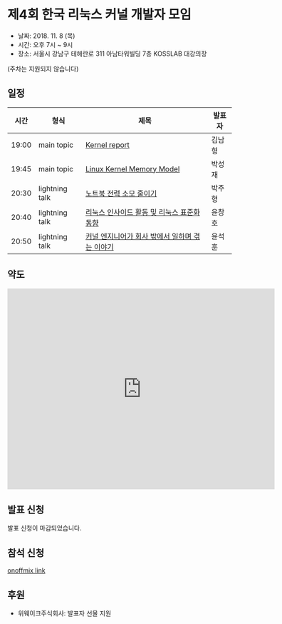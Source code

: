 # 제4회 한국 리눅스 커널 개발자 모임

* 날짜: 2018. 11. 8 (목)
* 시간: 오후 7시 ~ 9시
* 장소: 서울시 강남구 테헤란로 311 아남타워빌딩 7층 KOSSLAB 대강의장

(주차는 지원되지 않습니다)

## 일정

| 시간 | 형식 | 제목 | 발표자 |
|----|----|----|----|
| 19:00 |  main topic | [Kernel report](session-01/) | 김남형 |
| 19:45 | main topic | [Linux Kernel Memory Model](session-02/) | 박성재 |
| 20:30 | lightning talk | [노트북 전력 소모 줄이기](lightning-01/)| 박주형 |
| 20:40 | lightning talk | [리눅스 인사이드 활동 및 리눅스 표준화 동향](lightning-02/) | 윤창호 |
| 20:50 | lightning talk | [커널 엔지니어가 회사 밖에서 일하며 겪는 이야기](lightning-03/) | 윤석훈 |

## 약도

<iframe src="https://www.google.com/maps/embed?pb=!1m18!1m12!1m3!1d3165.1779726297837!2d127.04265596559094!3d37.503720385480136!2m3!1f0!2f0!3f0!3m2!1i1024!2i768!4f13.1!3m3!1m2!1s0x357ca40672196aaf%3A0x34143cae43184216!2z7JWE64Ko7YOA7JuM6rSA66asKOyjvCk!5e0!3m2!1sen!2skr!4v1537231045695" width="600" height="450" frameborder="0" style="border:0" allowfullscreen></iframe>

## 발표 신청
발표 신청이 마감되었습니다.

## 참석 신청
[onoffmix link](https://onoffmix.com/event/155146)

## 후원
* 위웨이크주식회사: 발표자 선물 지원

